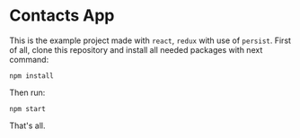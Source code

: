 # Contacts App
This is the example project made with `react`, `redux` with use of `persist`.
First of all, clone this repository and install all needed packages with next command:

    npm install

Then run:

    npm start
That's all.
